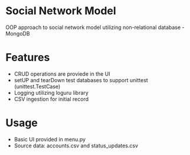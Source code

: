 # Social Network Model 
OOP approach to social network model utilizing non-relational database - MongoDB

# Features  
* CRUD operations are proviede in the UI
* setUP and tearDown test databases to support unittest (unittest.TestCase)
* Logging utilizing loguru library
* CSV ingestion for initial record  
 
 # Usage
* Basic UI provided in menu.py
* Source data: accounts.csv and status_updates.csv

